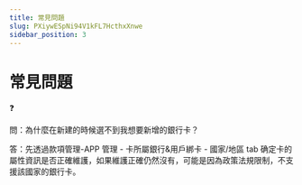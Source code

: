 ```yaml
---
title: 常見問題
slug: PXiywESpNi94V1kFL7HcthxXnwe
sidebar_position: 3
---
```



# 常見問題

<div class="callout callout-bg-2 callout-border-2">
<div class='callout-emoji'>❓</div>
<p>問：為什麼在新建的時候選不到我想要新增的銀行卡？</p>
</div>

答：先透過款項管理-APP 管理 - 卡所屬銀行&用戶綁卡 - 國家/地區 tab 确定卡的屬性資訊是否正確維護，如果維護正確仍然沒有，可能是因為政策法規限制，不支援該國家的銀行卡。


